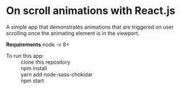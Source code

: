 # On scroll animations with React.js

A simple app that demonstrates animations that are triggered on user scrolling once the animating element is in the viewport.

**Requirements**
node -v 8+

<dl>
  <dt>To run this app:</dt>
  <dd>clone this repository</dd>
  <dd>npm install</dd>
  <dd>yarn add node-sass-chokidar</dd>
  <dd>npm start</dd>
</dl>


